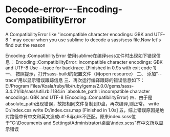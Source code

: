 # Decode-error---Encoding-CompatibilityError
A CompatibilityError like "incompatible character encodings: GBK and UTF-8 " may occur when you use sublime to decode a sass/scss file.Now let`s  find out the reason

Encoding::CompatibilityError
使用sublime在编译scss文件时出现如下错误信息：
 Encoding::CompatibilityError: incompatible character encodings: GBK and UTF-8
  Use --trace for backtrace.
[Finished in 0.9s with exit code 1]
一、	按照提示，打开sass-build的配置文件（用open resource）
二、	添加”--trace”用以显示错误跟踪信息
三、再次运行编译跟踪的错误信息如下：
 E:/Program Files/Koala/ruby/lib/ruby/gems/2.0.0/gems/sass-3.4.21/lib/sass/util.rb:1184:in `absolute_path': incompatible character encodings: GBK and UTF-8 (Encoding::CompatibilityError)
四、由于是absolute_path出现错误，故把相同文件复制到D盘，再次编译,则正常。
 write D:/index.css
      write D:/index.css.map
[Finished in 1.0s]
五，综上错误原因是绝对路径中有中文和英文造成utf-8与gbk不匹配。原来index.scss位于"C:\Documents and Settings\Administrator\桌面\index.scss"有中文所以显示错误
 
